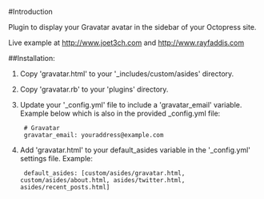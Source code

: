 #Introduction

Plugin to display your Gravatar avatar in the sidebar of your Octopress site.

Live example at <a href="http://www.joet3ch.com">http://www.joet3ch.com</a> and <a href="http://www.rayfaddis.com">http://www.rayfaddis.com</a>


##Installation:

1. Copy 'gravatar.html' to your '_includes/custom/asides' directory.
2. Copy 'gravatar.rb' to your 'plugins' directory.
3. Update your '_config.yml' file to include a 'gravatar_email' variable. Example below which is also in the provided _config.yml file:

        # Gravatar  
        gravatar_email: youraddress@example.com

4. Add 'gravatar.html' to your default_asides variable in the '_config.yml' settings file. Example:

        default_asides: [custom/asides/gravatar.html, custom/asides/about.html, asides/twitter.html, asides/recent_posts.html]